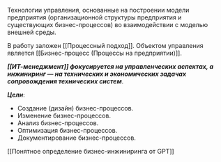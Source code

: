 Технологии управления, основанные на построении модели предприятия (организационной структуры предприятия и существующих бизнес-процессов) во взаимодействии с моделью внешней среды.

В работу заложен [[Процессный подход]]. Объектом управления является [[Бизнес-процесс (Процессы на предприятии)]].

***[[ИТ-менеджмент]] фокусируется на управленческих аспектах, а инжиниринг — на технических и экономических задачах сопровождения технических систем***.

***Цели***:
- Создание (дизайн) бизнес-процессов.
- Изменение бизнес-процессов.
- Анализ бизнес-процессов.
- Оптимизация бизнес-процессов.
- Документирование бизнес-процессов.

[[Понятное определение бизнес-инжиниринга от GPT]]